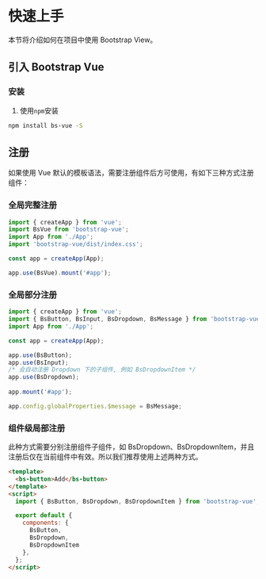 # 快速上手
本节将介绍如何在项目中使用 Bootstrap View。

## 引入 Bootstrap Vue

### 安装
1. 使用`npm`安装
```bash
npm install bs-vue -S
```

## 注册
如果使用 Vue 默认的模板语法，需要注册组件后方可使用，有如下三种方式注册组件：
### 全局完整注册
```js
import { createApp } from 'vue';
import BsVue from 'bootstrap-vue';
import App from './App';
import 'bootstrap-vue/dist/index.css';

const app = createApp(App);

app.use(BsVue).mount('#app');
```

### 全局部分注册
```javascript
import { createApp } from 'vue';
import { BsButton, BsInput, BsDropdown, BsMessage } from 'bootstrap-vue';
import App from './App';

const app = createApp(App);

app.use(BsButton);
app.use(BsInput);
/* 会自动注册 Dropdown 下的子组件, 例如 BsDropdownItem */
app.use(BsDropdown);
  
app.mount('#app');

app.config.globalProperties.$message = BsMessage;
```

### 组件级局部注册
此种方式需要分别注册组件子组件，如 BsDropdown、BsDropdownItem，并且注册后仅在当前组件中有效。所以我们推荐使用上述两种方式。
```html
<template>
  <bs-button>Add</bs-button>
</template>
<script>
  import { BsButton, BsDropdown, BsDropdownItem } from 'bootstrap-vue';

  export default {
    components: {
      BsButton,
      BsDropdown,
      BsDropdownItem
    },
  };
</script>
```
